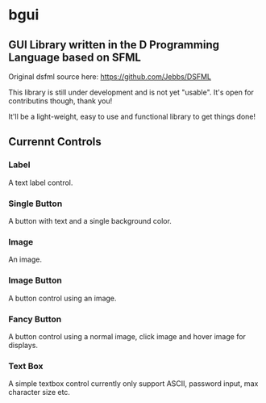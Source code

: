 # bgui
## GUI Library written in the D Programming Language based on SFML

Original dsfml source here: https://github.com/Jebbs/DSFML

This library is still under development and is not yet "usable".
It's open for contributins though, thank you!

It'll be a light-weight, easy to use and functional library to get things done!

## Currennt Controls
### Label
A text label control.
### Single Button
A button with text and a single background color.
### Image
An image.
### Image Button
A button control using an image.
### Fancy Button
A button control using a normal image, click image and hover image for displays.
### Text Box
A simple textbox control currently only support ASCII, password input, max character size etc.
